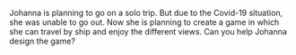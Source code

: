 Johanna is planning to go on a solo trip. But due to the Covid-19 situation, she was unable to
go out. Now she is planning to create a game in which she can travel by ship and enjoy the
different views.
Can you help Johanna design the game?